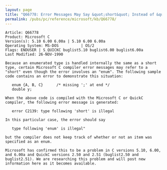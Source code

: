 ```yaml
---
layout: page
title: "Q66778: Error Messages May Say &quot;short&quot; Instead of &quot;enum&quot;"
permalink: /pubs/pc/reference/microsoft/kb/Q66778/
---
```


	Article: Q66778
	Product: Microsoft C
	Version(s): 5.10 6.00 6.00a | 5.10 6.00 6.00a
	Operating System: MS-DOS          | OS/2
	Flags: ENDUSER | S_QUICKC buglist5.10 buglist6.00 buglist6.00a
	Last Modified: 26-NOV-1990
	
	Because an enumerated type is handled internally the same as a short
	type, certain Microsoft C compiler error messages may refer to a
	"short" even though the error involves an "enum". The following sample
	code contains an error to demonstrate this situation:
	
	   enum {A, B, C}      /* missing ';' at end */
	   double y;
	
	When the above code is compiled with the Microsoft C or QuickC
	compiler, the following error message is generated:
	
	   error C2139: type following 'short' is illegal
	
	In this particular case, the error should say
	
	   type following 'enum' is illegal"
	
	but the compiler does not keep track of whether or not an item was
	specified as an enum.
	
	Microsoft has confirmed this to be a problem in C versions 5.10, 6.00,
	and 6.00a and QuickC versions 2.50 and 2.51 (buglist2.50 and
	buglist2.51). We are researching this problem and will post new
	information here as it becomes available.
